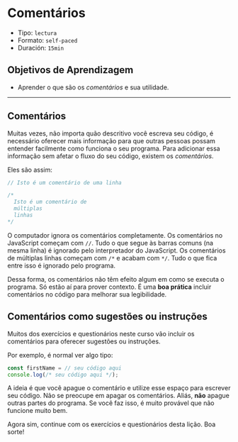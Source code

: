 # Comentários

- Tipo: `lectura`
- Formato: `self-paced`
- Duración: `15min`

## Objetivos de Aprendizagem

- Aprender o que são os _comentários_ e sua utilidade.

***

## Comentários

Muitas vezes, não importa quão descritivo você escreva seu código, é necessário
oferecer mais informação para que outras pessoas possam entender facilmente como
funciona o seu programa. Para adicionar essa informação sem afetar o fluxo do
seu código, existem os _comentários_.

Eles são assim:

```js
// Isto é um comentário de uma linha

/*
  Isto é um comentário de
  múltiplas
  linhas
*/
```

O computador ignora os comentários completamente. Os comentários no JavaScript
começam com `//`. Tudo o que segue às barras comuns (na mesma linha) é ignorado
pelo interpretador do JavaScript. Os comentários de múltiplas linhas começam com
`/*` e acabam com `*/`. Tudo o que fica entre isso é ignorado pelo programa.

Dessa forma, os comentários não têm efeito algum em como se executa o programa.
Só estão aí para prover contexto. É uma **boa prática** incluir comentários no
código para melhorar sua legibilidade.

## Comentários como sugestões ou instruções

Muitos dos exercícios e questionários neste curso vão incluir os comentários
para oferecer sugestões ou instruções.

Por exemplo, é normal ver algo tipo:

```js
const firstName = // seu código aqui
console.log(/* seu código aqui */);
```

A ideia é que você apague o comentário e utilize esse espaço para escrever seu
código. Não se preocupe em apagar os comentários. Aliás, **não** apague outras
partes do programa. Se você faz isso, é muito provável que não funcione muito
bem.

Agora sim, continue com os exercícios e questionários desta lição. Boa sorte!
